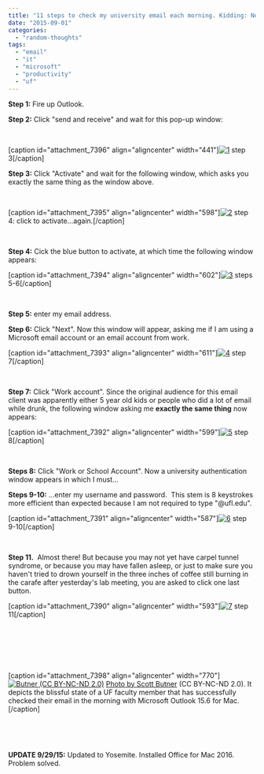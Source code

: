 ```yaml
---
title: "11 steps to check my university email each morning. Kidding: No. Going insane: Yes. (UPDATE 9/29/15)"
date: "2015-09-01"
categories: 
  - "random-thoughts"
tags: 
  - "email"
  - "it"
  - "microsoft"
  - "productivity"
  - "uf"
---
```


**Step 1:** Fire up Outlook.

**Step 2:** Click "send and receive" and wait for this pop-up window:

 

\[caption id="attachment\_7396" align="aligncenter" width="441"\][![1](images/Screen-Shot-2015-08-31-at-8.34.00-AM.png)](http://brunalab.org/wp-content/uploads/2015/08/Screen-Shot-2015-08-31-at-8.34.00-AM.png) step 3\[/caption\]

**Step 3:** Click "Activate" and wait for the following window, which asks you exactly the same thing as the window above.

 

\[caption id="attachment\_7395" align="aligncenter" width="598"\][![2](images/Screen-Shot-2015-08-31-at-8.34.15-AM.png)](http://brunalab.org/wp-content/uploads/2015/08/Screen-Shot-2015-08-31-at-8.34.15-AM.png) step 4: click to activate...again.\[/caption\]

 

**Step 4:** Cick the blue button to activate, at which time the following window appears:

\[caption id="attachment\_7394" align="aligncenter" width="602"\][![3](images/Screen-Shot-2015-08-31-at-8.34.39-AM.png)](http://brunalab.org/wp-content/uploads/2015/08/Screen-Shot-2015-08-31-at-8.34.39-AM.png) steps 5-6\[/caption\]

 

**Step 5:** enter my email address.

**Step 6:** Click "Next". Now this window will appear, asking me if I am using a Microsoft email account or an email account from work.

\[caption id="attachment\_7393" align="aligncenter" width="611"\][![4](images/Screen-Shot-2015-08-31-at-8.34.59-AM.png)](http://brunalab.org/wp-content/uploads/2015/08/Screen-Shot-2015-08-31-at-8.34.59-AM.png) step 7\[/caption\]

 

**Step 7:** Click "Work account". Since the original audience for this email client was apparently either 5 year old kids or people who did a lot of email while drunk, the following window asking me **exactly the same thing** now appears:

\[caption id="attachment\_7392" align="aligncenter" width="599"\][![5](images/Screen-Shot-2015-08-31-at-8.35.21-AM.png)](http://brunalab.org/wp-content/uploads/2015/08/Screen-Shot-2015-08-31-at-8.35.21-AM.png) step 8\[/caption\]

 

**Steps 8:** Click "Work or School Account". Now a university authentication window appears in which I must...

**Steps 9-10:** ...enter my username and password.  This stem is 8 keystrokes more efficient than expected because I am not required to type "@ufl.edu".

\[caption id="attachment\_7391" align="aligncenter" width="587"\][![6](images/Screen-Shot-2015-08-31-at-8.35.41-AM.png)](http://brunalab.org/wp-content/uploads/2015/08/Screen-Shot-2015-08-31-at-8.35.41-AM.png) step 9-10\[/caption\]

 

**Step 11.**  Almost there! But because you may not yet have carpel tunnel syndrome, or because you may have fallen asleep, or just to make sure you haven't tried to drown yourself in the three inches of coffee still burning in the carafe after yesterday's lab meeting, you are asked to click one last button.

\[caption id="attachment\_7390" align="aligncenter" width="593"\][![7](images/Screen-Shot-2015-08-31-at-8.48.58-AM.png)](http://brunalab.org/wp-content/uploads/2015/08/Screen-Shot-2015-08-31-at-8.48.58-AM.png) step 11\[/caption\]

 

 

 

\[caption id="attachment\_7398" align="aligncenter" width="770"\][![Butner (CC BY-NC-ND 2.0)](images/Scott_ButnerCC-BY-NC-ND-2.0-1024x680.jpg)](http://brunalab.org/wp-content/uploads/2015/08/Scott_ButnerCC-BY-NC-ND-2.0.jpg) [Photo by Scott Butner](https://www.flickr.com/photos/rs_butner/5338041185/in/photolist-8tby6E-nrQtTJ-ejscZ3-ejscYb-ejsd2G-7Yx3YG-9Zdanv-dRK8jv-dRK7ta-dRQGaN-8Ej6BA-csMq97-hURp-azyUxx-22GmV-e7G7rT-6sCntk-FF7hX-FF7kF-dkDib9-asPvcf-FF5YS-2Yq8d-bRkBA-4hY5Bb-8Y3YGY-wjSSS-76kpFo-dTQpY4-cV33Fj-dpsHiL-98GRER-3aSjuB-8cx4qH-fsFydd-Yaqtz-76krRA-na9jmq-b3Yzo-8cx4qr-76kqjA-5JKGs-9FuU6J-na4pZ9-na78DY-na7ewj-8KktZX-jxtqH-PZG4i-omyps) (CC BY-NC-ND 2.0). It depicts the blissful state of a UF faculty member that has successfully checked their email in the morning with Microsoft Outlook 15.6 for Mac.\[/caption\]

 

 

**UPDATE 9/29/15:** Updated to Yosemite. Installed Office for Mac 2016. Problem solved.
